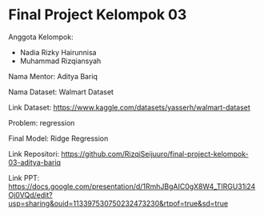 # Final Project Kelompok 03
Anggota Kelompok:
- Nadia Rizky Hairunnisa
- Muhammad Rizqiansyah

Nama Mentor: Aditya Bariq 

Nama Dataset: Walmart Dataset

Link Dataset: https://www.kaggle.com/datasets/yasserh/walmart-dataset

Problem: regression

Final Model: Ridge Regression

Link Repositori: https://github.com/RizqiSeijuuro/final-project-kelompok-03-aditya-bariq

Link PPT: https://docs.google.com/presentation/d/1RmhJBgAIC0gX8W4_TlRGU31i24Oj0VQd/edit?usp=sharing&ouid=113397530750232473230&rtpof=true&sd=true
